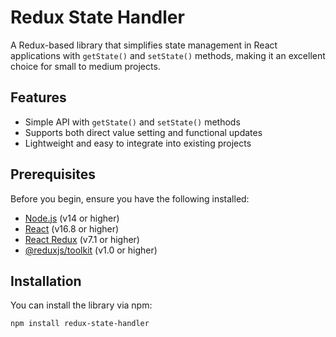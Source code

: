 # Redux State Handler

A Redux-based library that simplifies state management in React applications with `getState()` and `setState()` methods, making it an excellent choice for small to medium projects.

## Features

- Simple API with `getState()` and `setState()` methods
- Supports both direct value setting and functional updates
- Lightweight and easy to integrate into existing projects

## Prerequisites

Before you begin, ensure you have the following installed:

- [Node.js](https://nodejs.org/) (v14 or higher)
- [React](https://reactjs.org/) (v16.8 or higher)
- [React Redux](https://react-redux.js.org/) (v7.1 or higher)
- [@reduxjs/toolkit](https://redux-toolkit.js.org/) (v1.0 or higher)

## Installation

You can install the library via npm:

```bash
npm install redux-state-handler
